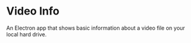 # Video Info 
An Electron app that shows basic information about a video file on your local hard drive.
